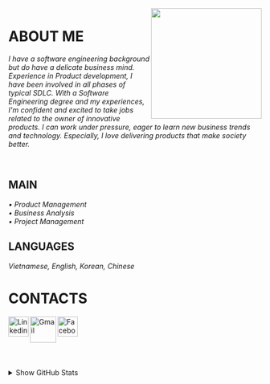 <img width="220" height="220" src="https://tovinhkhang.netlify.app/images/contact.jpg" align="right" />

# ABOUT ME

_I have a software engineering background but do have a delicate business mind. Experience in Product development, I have been involved in all phases of typical SDLC. With a Software Engineering degree and my experiences, I'm confident and excited to take jobs related to the owner of innovative products. I can work under pressure, eager to learn new business trends and technology. Especially, I love delivering products that make society better._
<br />

<br />

## MAIN
_• Product Management_
<br />
_• Business Analysis_
<br />
_• Project Management_
<br />

## LANGUAGES
_Vietnamese, English, Korean, Chinese_


# CONTACTS
[<img align="left" alt="Linkedin" width="40px" src="https://www.dtl.coventry.domains/wp-content/uploads/2020/07/LinkedIn-Logo-1024x1024.png" />][linkedin]
[<img align="left" alt="Gmail" width="52px" src="https://upload.wikimedia.org/wikipedia/commons/thumb/7/7e/Gmail_icon_%282020%29.svg/512px-Gmail_icon_%282020%29.svg.png" />][gmail]
[<img align="left" alt="Facebook" width="40px" src="https://upload.wikimedia.org/wikipedia/commons/thumb/f/fb/Facebook_icon_2013.svg/768px-Facebook_icon_2013.svg.png" />][facebook]


<br /><br /><br />
---
<details>
  <summary>Show GitHub Stats</summary>
  <img align="left" alt="My Github Stats" src="https://github-readme-stats.vercel.app/api?username=ToVinhKhang&count_private=true&include_all_commits=true&theme=nightowl" />
</details>

[facebook]: https://www.facebook.com/ToVinhKhangTDTU/
[instagram]: https://www.instagram.com/vkent_/
[linkedin]: https://www.linkedin.com/in/tovinhkhang/
[gmail]: mailto:vinhkhang1969@gmail.com



